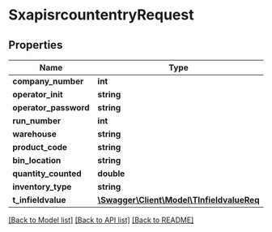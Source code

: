 # SxapisrcountentryRequest

## Properties
Name | Type | Description | Notes
------------ | ------------- | ------------- | -------------
**company_number** | **int** |  | [optional] 
**operator_init** | **string** |  | [optional] 
**operator_password** | **string** |  | [optional] 
**run_number** | **int** |  | [optional] 
**warehouse** | **string** |  | [optional] 
**product_code** | **string** |  | [optional] 
**bin_location** | **string** |  | [optional] 
**quantity_counted** | **double** |  | [optional] 
**inventory_type** | **string** |  | [optional] 
**t_infieldvalue** | [**\Swagger\Client\Model\TInfieldvalueReq**](TInfieldvalueReq.md) |  | [optional] 

[[Back to Model list]](../README.md#documentation-for-models) [[Back to API list]](../README.md#documentation-for-api-endpoints) [[Back to README]](../README.md)


